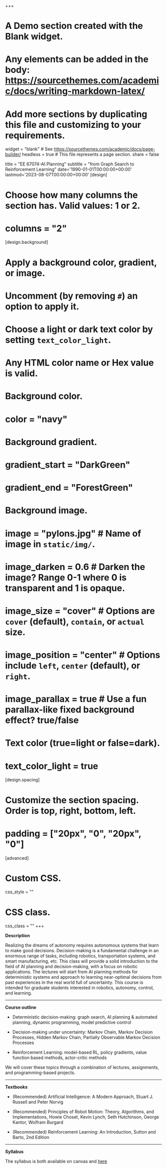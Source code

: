 +++
# A Demo section created with the Blank widget.
# Any elements can be added in the body: https://sourcethemes.com/academic/docs/writing-markdown-latex/
# Add more sections by duplicating this file and customizing to your requirements.

widget = "blank"  # See https://sourcethemes.com/academic/docs/page-builder/
headless = true  # This file represents a page section.
share = false


title = "EE 67074-AI Planning"
subtitle = "from Graph Search to Reinforcement Learning"
date='1990-01-01T00:00:00+00:00'
lastmod='2023-08-07T00:00:00+00:00'
[design]
  # Choose how many columns the section has. Valid values: 1 or 2.
  # columns = "2"


[design.background]
  # Apply a background color, gradient, or image.
  #   Uncomment (by removing `#`) an option to apply it.
  #   Choose a light or dark text color by setting `text_color_light`.
  #   Any HTML color name or Hex value is valid.

  # Background color.
  # color = "navy"
  
  # Background gradient.
  # gradient_start = "DarkGreen"
  # gradient_end = "ForestGreen"
  
  # Background image.
  # image = "pylons.jpg"  # Name of image in `static/img/`.
  # image_darken = 0.6  # Darken the image? Range 0-1 where 0 is transparent and 1 is opaque.
  # image_size = "cover"  #  Options are `cover` (default), `contain`, or `actual` size.
  # image_position = "center"  # Options include `left`, `center` (default), or `right`.
  # image_parallax = true  # Use a fun parallax-like fixed background effect? true/false
  
  # Text color (true=light or false=dark).
  # text_color_light = true

[design.spacing]
  # Customize the section spacing. Order is top, right, bottom, left.
  # padding = ["20px", "0", "20px", "0"]

[advanced]
 # Custom CSS. 
 css_style = ""
 
 # CSS class.
 css_class = ""
+++

**Description** 

Realizing the dreams of autonomy requires autonomous systems that learn to make good decisions. Decision-making is a fundamental challenge in an enormous range of tasks, including robotics, transportation systems, and smart manufacturing, etc. This class will provide a solid introduction to the field of AI planning and decision-making, with a focus on robotic applications. The lectures will start from AI planning methods for deterministic systems and approach to learning near-optimal decisions from past experiences in the real world full of uncertainty. This course is intended for graduate students interested in robotics, autonomy, control, and learning. 

---

**Course outline**

- Deterministic decision-making: graph search, AI planning & automated planning, dynamic programming, model predictive control

- Decision-making under uncertainty: Markov Chain, Markov Decision Processes, Hidden Markov Chain, Partially Observable Markov Decision Processes

- Reinforcement Learning: model-based RL, policy gradients, value function based methods, actor-critic methods

We will cover these topics through a combination of lectures, assignments, and programming-based projects. 

---

**Textbooks**

- (Recommended) Artificial Intelligence: A Modern Approach, Stuart J. Russell and Peter Norvig

- (Recommended) Principles of Robot Motion: Theory, Algorithms, and Implementations, Howie Choset, Kevin Lynch, Seth Hutchinson, George Kantor, Wolfram Burgard

- (Recommended) Reinforcement Learning: An Introduction, Sutton and Barto, 2nd Edition

---

**Syllabus**

The syllabus is both available on canvas and [here](Fall2023_teaching/67074_syllabus.pdf)
